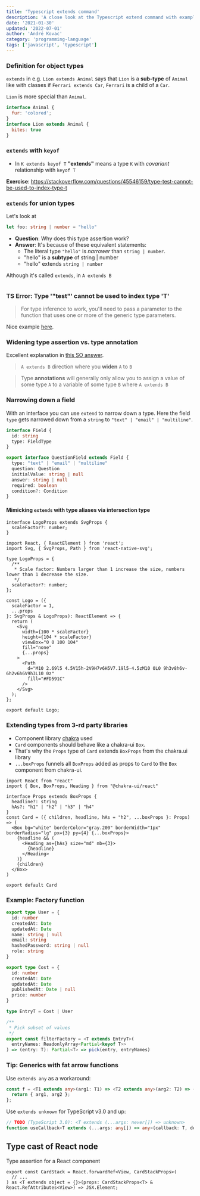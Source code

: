 ```yaml
---
title: 'Typescript extends command'
description: 'A close look at the Typescript extend command with examples'
date: '2021-01-30'
updated: '2022-07-01'
author: 'André Kovac'
category: 'programming-language'
tags: ['javascript', 'typescript']
---
```


### Definition for object types

`extends` in e.g. `Lion extends Animal` says that `Lion` is a **sub-type** of `Animal` like with classes if `Ferrari extends Car`, `Ferrari` is a child of a `Car`.

`Lion` is more special than `Animal`.

```js
interface Animal {
  fur: 'colored';
}
interface Lion extends Animal {
  bites: true
}
```

### `extends` with `keyof`

- In `K extends keyof T` **"extends"** means a type `K` with *covariant* relationship with `keyof T`

**Exercise**: https://stackoverflow.com/questions/45546159/type-test-cannot-be-used-to-index-type-t

### `extends` for union types

Let's look at

```ts
let foo: string | number = "hello"
```

- **Question**:  Why does this type assertion work?
- **Answer**: It's because of these equivalent statements:
  - The literal type `"hello"` is *narrower* than `string | number`.
  - "hello" is a **subtype** of string | number
  - "hello" extends `string | number`

Although it's called `extends`, in `A extends B`


```ts

```

### TS Error: Type '"test"' cannot be used to index type 'T'

> For type inference to work, you'll need to pass a parameter to the function that uses one or more of the generic type parameters.

Nice example [here](https://stackoverflow.com/questions/45546159/type-test-cannot-be-used-to-index-type-t).

### Widening type assertion vs. type annotation

Excellent explanation in [this SO answer](https://stackoverflow.com/a/68289470/3210677).

> `A extends B` direction where you **widen** `A` to `B`

> Type **annotations** will generally only allow you to assign a value of some type `A` to a variable of some type `B` where `A extends B`

### Narrowing down a field

With an interface you can use `extend` to narrow down a type. Here the field `type` gets narrowed down from a `string` to `"text" | "email" | "multiline"`.

```ts
interface Field {
  id: string
  type: FieldType
}

export interface QuestionField extends Field {
  type: "text" | "email" | "multiline"
  question: Question
  initialValue: string | null
  answer: string | null
  required: boolean
  condition?: Condition
}
```

#### Mimicking `extends` with type aliases via intersection type

```tsx
interface LogoProps extends SvgProps {
  scaleFactor?: number;
}
```

```tsx
import React, { ReactElement } from 'react';
import Svg, { SvgProps, Path } from 'react-native-svg';

type LogoProps = {
  /**
   * Scale factor: Numbers larger than 1 increase the size, numbers lower than 1 decrease the size.
   */
  scaleFactor?: number;
};

const Logo = ({
  scaleFactor = 1,
  ...props
}: SvgProps & LogoProps): ReactElement => {
  return (
    <Svg
      width={100 * scaleFactor}
      height={104 * scaleFactor}
      viewBox="0 0 100 104"
      fill="none"
      {...props}
    >
      <Path
        d="M10 2.69l5 4.5V15h-2V9H7v6H5V7.19l5-4.5zM10 0L0 9h3v8h6v-6h2v6h6V9h3L10 0z"
        fill="#FD591C"
      />
    </Svg>
  );
};

export default Logo;
```

### Extending types from 3-rd party libraries

- Component library [chakra](https://chakra-ui.com/) used
- `Card` components should behave like a chakra-ui `Box`.
- That's why the `Props` type of `Card` extends `BoxProps` from the chakra.ui library
- `...boxProps` funnels all `BoxProps` added as props to `Card` to the `Box` component from chakra-ui.

```ts:title=Card.tsx
import React from "react"
import { Box, BoxProps, Heading } from "@chakra-ui/react"

interface Props extends BoxProps {
  headline?: string
  hAs?: "h1" | "h2" | "h3" | "h4"
}
const Card = ({ children, headline, hAs = "h2", ...boxProps }: Props) => (
  <Box bg="white" borderColor="gray.200" borderWidth="1px" borderRadius="lg" px={3} py={4} {...boxProps}>
    {headline && (
      <Heading as={hAs} size="md" mb={3}>
        {headline}
      </Heading>
    )}
    {children}
  </Box>
)

export default Card
```

### Example: Factory function

```ts
export type User = {
  id: number
  createdAt: Date
  updatedAt: Date
  name: string | null
  email: string
  hashedPassword: string | null
  role: string
}

export type Cost = {
  id: number
  createdAt: Date
  updatedAt: Date
  publishedAt: Date | null
  price: number
}
```

```ts
type EntryT = Cost | User

/**
 * Pick subset of values
 */
export const filterFactory = <T extends EntryT>(
  entryNames: ReadonlyArray<Partial<keyof T>>
) => (entry: T): Partial<T> => pick(entry, entryNames)
```

### Tip: **Generics** with fat arrow functions

Use `extends any` as a workaround:

```ts
const f = <T1 extends any>(arg1: T1) => <T2 extends any>(arg2: T2) => {
  return { arg1, arg2 };
};
```

Use `extends unknown` for TypeScript v3.0 and up:

```ts:title=node_modules/@types/react/index.d.ts
// TODO (TypeScript 3.0): <T extends (...args: never[]) => unknown>
function useCallback<T extends (...args: any[]) => any>(callback: T, deps: DependencyList): T;
```

## Type cast of React node

Type assertion for a React component

```tsx
export const CardStack = React.forwardRef<View, CardStackProps>(
  // ...
) as <T extends object = {}>(props: CardStackProps<T> & React.RefAttributes<View>) => JSX.Element;
```
